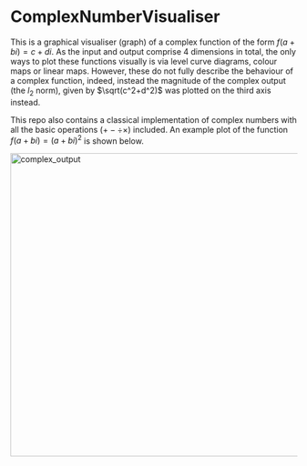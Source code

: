 # ComplexNumberVisualiser

This is a graphical visualiser (graph) of a complex function of the form $f(a+bi)=c+di$. As the input and output comprise 4 dimensions in total, the only ways to plot these functions visually is via level curve diagrams, colour maps or linear maps. However, these do not fully describe the behaviour of a complex function, indeed, instead the magnitude of the complex output (the $l_2$ norm), given by $\sqrt(c^2+d^2)$ was plotted on the third axis instead.

This repo also contains a classical implementation of complex numbers with all the basic operations ($+-\div \times$) included. An example plot of the function $f(a+bi)=(a+bi)^2$ is shown below.


<img width="533" alt="complex_output" src="https://github.com/Fate1405/ComplexNumberVisualiser/assets/58146913/b24ef340-2319-46fd-9b4f-81593d155379">
